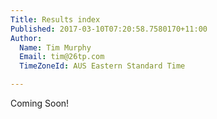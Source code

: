 ```yaml
---
Title: Results index
Published: 2017-03-10T07:20:58.7580170+11:00
Author:
  Name: Tim Murphy
  Email: tim@26tp.com
  TimeZoneId: AUS Eastern Standard Time

---
```

Coming Soon!